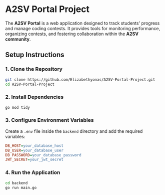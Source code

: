 # **A2SV Portal Project**  

The **A2SV Portal** is a web application designed to track students' progress and manage coding contests. It provides tools for monitoring performance, organizing contests, and fostering collaboration within the **A2SV community**.  

## **Setup Instructions**  

### **1. Clone the Repository**  
```sh
git clone https://github.com/Elizabethyonas/A2SV-Portal-Project.git
cd A2SV-Portal-Project
```

### **2. Install Dependencies**  
```sh
go mod tidy
```

### **3. Configure Environment Variables**  
Create a `.env` file inside the `backend` directory and add the required variables:  

```ini
DB_HOST=your_database_host
DB_USER=your_database_user
DB_PASSWORD=your_database_password
JWT_SECRET=your_jwt_secret
```

### **4. Run the Application**  
```sh
cd backend
go run main.go
